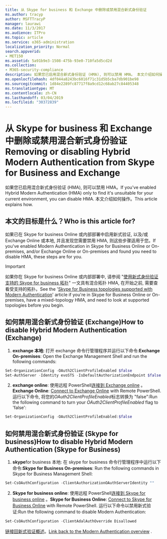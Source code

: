 ```yaml
---
title: 从 Skype for business 和 Exchange 中删除或禁用混合新式身份验证
ms.author: tracyp
author: MSFTTracyP
manager: laurawi
ms.date: 11/3/2017
ms.audience: ITPro
ms.topic: article
ms.service: o365-administration
localization_priority: Normal
search.appverid:
- MET150
ms.assetid: 5a91b9e3-1508-475b-93e0-710fa5d5cd2d
ms.collection:
- M365-security-compliance
description: 如果您已启用混合新式身份验证 (HMA), 则可以禁用 HMA。 本文介绍如何操作。
ms.openlocfilehash: 4df044a8243bc6016f71c31d5b5cba7db901be98
ms.sourcegitcommit: 1d84e2289fc87717f8a9cd12c68ab27c84405348
ms.translationtype: MT
ms.contentlocale: zh-CN
ms.lasthandoff: 03/04/2019
ms.locfileid: "30372839"
---
```

# <a name="removing-or-disabling-hybrid-modern-authentication-from-skype-for-business-and-exchange"></a><span data-ttu-id="f0f80-104">从 Skype for business 和 Exchange 中删除或禁用混合新式身份验证</span><span class="sxs-lookup"><span data-stu-id="f0f80-104">Removing or disabling Hybrid Modern Authentication from Skype for Business and Exchange</span></span>

<span data-ttu-id="f0f80-105">如果您已启用混合新式身份验证 (HMA), 则可以禁用 HMA。</span><span class="sxs-lookup"><span data-stu-id="f0f80-105">If you've enabled Hybrid Modern Authentication (HMA) only to find it's unsuitable for your current environment, you can disable HMA.</span></span> <span data-ttu-id="f0f80-106">本文介绍如何操作。</span><span class="sxs-lookup"><span data-stu-id="f0f80-106">This article explains how.</span></span>
  
## <a name="who-is-this-article-for"></a><span data-ttu-id="f0f80-107">本文的目标是什么？</span><span class="sxs-lookup"><span data-stu-id="f0f80-107">Who is this article for?</span></span>

<span data-ttu-id="f0f80-108">如果已在 Skype for business Online 或内部部署中启用新式验证, 以及/或 Exchange Online 或本地, 并且发现您需要禁用 HMA, 则这些步骤适用于您。</span><span class="sxs-lookup"><span data-stu-id="f0f80-108">If you've enabled Modern Authentication in Skype for Business Online or On-premises, and/or Exchange Online or On-premises and found you need to disable HMA, these steps are for you.</span></span>

> [!IMPORTANT]
> <span data-ttu-id="f0f80-109">如果你在 Skype for business Online 或内部部署中, 请参阅 "[使用新式身份验证支持的 Skype for business 拓扑](https://technet.microsoft.com/en-us/library/mt803262.aspx)" 一文具有混合拓扑 HMA, 在开始之前, 需要查看受支持的拓扑。</span><span class="sxs-lookup"><span data-stu-id="f0f80-109">See the '[Skype for Business topologies supported with Modern Authentication](https://technet.microsoft.com/en-us/library/mt803262.aspx)' article if you're in Skype for Business Online or On-premises, have a mixed-topology HMA, and need to look at supported topologies before you begin.</span></span>
  
## <a name="how-to-disable-hybrid-modern-authentication-exchange"></a><span data-ttu-id="f0f80-110">如何禁用混合新式身份验证 (Exchange)</span><span class="sxs-lookup"><span data-stu-id="f0f80-110">How to disable Hybrid Modern Authentication (Exchange)</span></span>

1. <span data-ttu-id="f0f80-111">**exchange 本地**: 打开 exchange 命令行管理程序并运行以下命令:</span><span class="sxs-lookup"><span data-stu-id="f0f80-111">**Exchange On-premises**: Open the Exchange Management Shell and run the following commands:</span></span> 

```powershell
Set-OrganizationConfig -OAuth2ClientProfileEnabled $false
Set-AuthServer -Identity evoSTS -IsDefaultAuthorizationEndpoint $false
```

2. <span data-ttu-id="f0f80-112">**exchange online**: 使用远程 PowerShell[连接到 Exchange online](https://docs.microsoft.com/en-us/powershell/exchange/exchange-online/connect-to-exchange-online-powershell/connect-to-exchange-online-powershell) 。</span><span class="sxs-lookup"><span data-stu-id="f0f80-112">**Exchange Online**: [Connect to Exchange Online](https://docs.microsoft.com/en-us/powershell/exchange/exchange-online/connect-to-exchange-online-powershell/connect-to-exchange-online-powershell) with Remote PowerShell.</span></span> <span data-ttu-id="f0f80-113">运行以下命令, 将您的*OAuth2ClientProfileEnabled*标志转换为 "false":</span><span class="sxs-lookup"><span data-stu-id="f0f80-113">Run the following command to turn your  *OAuth2ClientProfileEnabled*  flag to 'false':</span></span>

```powershell    
Set-OrganizationConfig -OAuth2ClientProfileEnabled:$false
```
    
## <a name="how-to-disable-hybrid-modern-authentication-skype-for-business"></a><span data-ttu-id="f0f80-114">如何禁用混合新式身份验证 (Skype for business)</span><span class="sxs-lookup"><span data-stu-id="f0f80-114">How to disable Hybrid Modern Authentication (Skype for Business)</span></span>

1. <span data-ttu-id="f0f80-115">**skype**for business 本地: 在 skype for business 命令行管理程序中运行以下命令:</span><span class="sxs-lookup"><span data-stu-id="f0f80-115">**Skype for Business On-premises**: Run the following commands in Skype for Business Management Shell:</span></span>

```powershell
Set-CsOAuthConfiguration -ClientAuthorizationOAuthServerIdentity ""
```

2. <span data-ttu-id="f0f80-116">**Skype for business online**: 使用远程 PowerShell[连接到 Skype for business online](https://docs.microsoft.com/en-us/office365/enterprise/powershell/manage-skype-for-business-online-with-office-365-powershell) 。</span><span class="sxs-lookup"><span data-stu-id="f0f80-116">**Skype for Business Online**: [Connect to Skype for Business Online](https://docs.microsoft.com/en-us/office365/enterprise/powershell/manage-skype-for-business-online-with-office-365-powershell) with Remote PowerShell.</span></span> <span data-ttu-id="f0f80-117">运行以下命令以禁用新式验证:</span><span class="sxs-lookup"><span data-stu-id="f0f80-117">Run the following command to disable Modern Authentication:</span></span>

```powershell    
Set-CsOAuthConfiguration -ClientAdalAuthOverride Disallowed
```

<span data-ttu-id="f0f80-118">[链接回新式验证概述](hybrid-modern-auth-overview.md)。</span><span class="sxs-lookup"><span data-stu-id="f0f80-118">[Link back to the Modern Authentication overview](hybrid-modern-auth-overview.md) .</span></span> 
  

